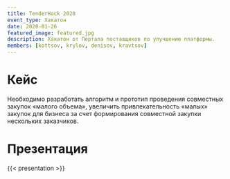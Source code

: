 ```yaml
---
title: TenderHack 2020
event_type: Хакатон
date: 2020-01-26
featured_image: featured.jpg
description: Хакатон от Портала поставщиков по улучшению платформы.
members: [kottsov, krylov, denisov, kravtsov]
---
```


# Кейс

Необходимо разработать алгоритм и прототип проведения совместных закупок «малого объема», увеличить привлекательность «малых» закупок для бизнеса за счет формирования совместной закупки нескольких заказчиков.

# Презентация

{{< presentation >}}